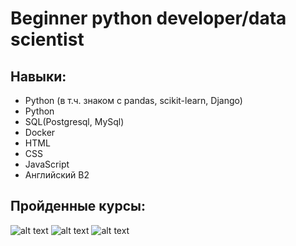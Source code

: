 # Beginner python developer/data scientist
## Навыки:
- Python (в т.ч. знаком с pandas, scikit-learn, Django)
- Python 
- SQL(Postgresql, MySql)
- Docker
- HTML
- CSS
- JavaScript
- Английский B2
## Пройденные курсы:
![alt text](https://stepik.org/certificate/129b7e6064b074a96aa5091595a58e43e4c99caf.png?resolution=medium)
![alt text](https://stepik.org/certificate/2d0cc39a05c0fa68d7b89ca8987596a623d4427e.png?resolution=medium)
![alt text](https://stepik.org/certificate/3645a974ce1e540a05f060ea8fbd002fee004ea9.png?resolution=medium)

